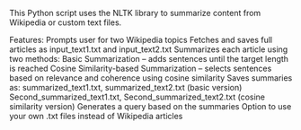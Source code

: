 This Python script uses the NLTK library to summarize content from Wikipedia or custom text files.

Features:
Prompts user for two Wikipedia topics
Fetches and saves full articles as input_text1.txt and input_text2.txt
Summarizes each article using two methods:
Basic Summarization – adds sentences until the target length is reached
Cosine Similarity-based Summarization – selects sentences based on relevance and coherence using cosine similarity
Saves summaries as:
summarized_text1.txt, summarized_text2.txt (basic version)
Second_summarized_text1.txt, Second_summarized_text2.txt (cosine similarity version)
Generates a query based on the summaries
Option to use your own .txt files instead of Wikipedia articles
